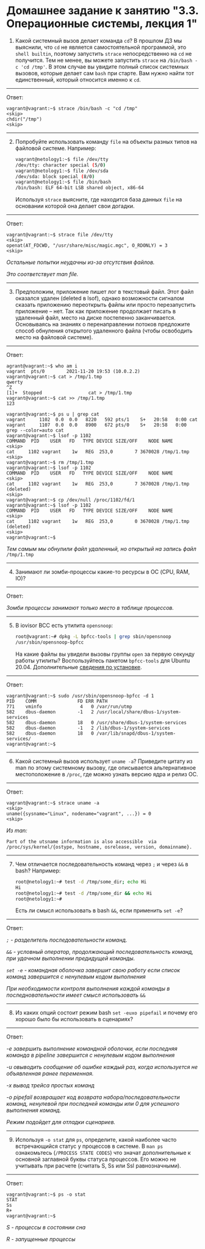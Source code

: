# Домашнее задание к занятию "3.3. Операционные системы, лекция 1"

1. Какой системный вызов делает команда `cd`? В прошлом ДЗ мы выяснили, что `cd` не является самостоятельной  программой, это `shell builtin`, поэтому запустить `strace` непосредственно на `cd` не получится. Тем не менее, вы можете запустить `strace` на `/bin/bash -c 'cd /tmp'`. В этом случае вы увидите полный список системных вызовов, которые делает сам `bash` при старте. Вам нужно найти тот единственный, который относится именно к `cd`.
---

Ответ:

```
vagrant@vagrant:~$ strace /bin/bash -c "cd /tmp"
<skip>
chdir("/tmp")
<skip>
```
---

2. Попробуйте использовать команду `file` на объекты разных типов на файловой системе. Например:
    ```bash
    vagrant@netology1:~$ file /dev/tty
    /dev/tty: character special (5/0)
    vagrant@netology1:~$ file /dev/sda
    /dev/sda: block special (8/0)
    vagrant@netology1:~$ file /bin/bash
    /bin/bash: ELF 64-bit LSB shared object, x86-64
    ```
    Используя `strace` выясните, где находится база данных `file` на основании которой она делает свои догадки.
---

Ответ:

```
vagrant@vagrant:~$ strace file /dev/tty
<skip>
openat(AT_FDCWD, "/usr/share/misc/magic.mgc", O_RDONLY) = 3
<skip>

```

*Остальные попытки неудачны из-за отсутствия файлов.*

*Это соответствует man file.*

---
    
3. Предположим, приложение пишет лог в текстовый файл. Этот файл оказался удален (deleted в lsof), однако возможности сигналом сказать приложению переоткрыть файлы или просто перезапустить приложение – нет. Так как приложение продолжает писать в удаленный файл, место на диске постепенно заканчивается. Основываясь на знаниях о перенаправлении потоков предложите способ обнуления открытого удаленного файла (чтобы освободить место на файловой системе).

---

Ответ:

```
agrant@vagrant:~$ who am i
vagrant  pts/0        2021-11-20 19:53 (10.0.2.2)
vagrant@vagrant:~$ cat > /tmp/1.tmp
qwerty
^Z
[1]+  Stopped                 cat > /tmp/1.tmp
vagrant@vagrant:~$ cat >> /tmp/1.tmp
123
```

```
vagrant@vagrant:~$ ps u | grep cat
vagrant     1102  0.0  0.0   8220   592 pts/1    S+   20:58   0:00 cat
vagrant     1107  0.0  0.0   8900   672 pts/0    S+   20:58   0:00 grep --color=auto cat
vagrant@vagrant:~$ lsof -p 1102
COMMAND  PID    USER   FD   TYPE DEVICE SIZE/OFF    NODE NAME
<skip>
cat     1102 vagrant    1w   REG  253,0        7 3670028 /tmp/1.tmp
<skip>
vagrant@vagrant:~$ rm /tmp/1.tmp
vagrant@vagrant:~$ lsof -p 1102
COMMAND  PID    USER   FD   TYPE DEVICE SIZE/OFF    NODE NAME
<skip>
cat     1102 vagrant    1w   REG  253,0        7 3670028 /tmp/1.tmp (deleted)
<skip>
vagrant@vagrant:~$ cp /dev/null /proc/1102/fd/1
vagrant@vagrant:~$ lsof -p 1102
COMMAND  PID    USER   FD   TYPE DEVICE SIZE/OFF    NODE NAME
<skip>
cat     1102 vagrant    1w   REG  253,0        0 3670028 /tmp/1.tmp (deleted)
<skip>
vagrant@vagrant:~$

```
*Тем самым мы обнулили файл удаленный, но открытый на запись файл*  `/tmp/1.tmp`

---

4. Занимают ли зомби-процессы какие-то ресурсы в ОС (CPU, RAM, IO)?

---
Ответ:

*Зомби процессы занимают только место в таблице процессов.*

---

5. В iovisor BCC есть утилита `opensnoop`:
    ```bash
    root@vagrant:~# dpkg -L bpfcc-tools | grep sbin/opensnoop
    /usr/sbin/opensnoop-bpfcc
    ```
    На какие файлы вы увидели вызовы группы `open` за первую секунду работы утилиты? Воспользуйтесь пакетом `bpfcc-tools` для Ubuntu 20.04. Дополнительные [сведения по установке](https://github.com/iovisor/bcc/blob/master/INSTALL.md).
---

Ответ:

```
vagrant@vagrant:~$ sudo /usr/sbin/opensnoop-bpfcc -d 1
PID    COMM               FD ERR PATH
771    vminfo              4   0 /var/run/utmp
582    dbus-daemon        -1   2 /usr/local/share/dbus-1/system-services
582    dbus-daemon        18   0 /usr/share/dbus-1/system-services
582    dbus-daemon        -1   2 /lib/dbus-1/system-services
582    dbus-daemon        18   0 /var/lib/snapd/dbus-1/system-services/
vagrant@vagrant:~$ 
```

---
6. Какой системный вызов использует `uname -a`? Приведите цитату из man по этому системному вызову, где описывается альтернативное местоположение в `/proc`, где можно узнать версию ядра и релиз ОС.
---

Ответ:

```
vagrant@vagrant:~$ strace uname -a
<skip>
uname({sysname="Linux", nodename="vagrant", ...}) = 0
<skip>
```
*Из man:*

```
Part of the utsname information is also accessible  via  /proc/sys/kernel/{ostype, hostname, osrelease, version, domainname}.

```

---
7. Чем отличается последовательность команд через `;` и через `&&` в bash? Например:
    ```bash
    root@netology1:~# test -d /tmp/some_dir; echo Hi
    Hi
    root@netology1:~# test -d /tmp/some_dir && echo Hi
    root@netology1:~#
    ```
    Есть ли смысл использовать в bash `&&`, если применить `set -e`?
---

Ответ:

*`;` - разделитель последовательности команд.*

*`&&` - условный оператор, продолжающий последовательность команд, при удачном выполнении предидущей команды.*

*`set -e` - командная оболочка завершит свою работу если список команд завершится с ненулевым кодом выполнения*

*При необходимости контроля выполнения каждой команды в последновательности имеет смысл использовать* `&&`


---
8. Из каких опций состоит режим bash `set -euxo pipefail` и почему его хорошо было бы использовать в сценариях?
---

Ответ:

*-e завершить выполнение командной оболочки, если последняя команда в *pipeline* завершится с ненулевым кодом выполнения*

*-u овыводить сообщение об ошибке каждый раз, когда используется не объявленная ранее переменная.*

*-x вывод трейса простых команд*

*-o pipefail возвращает код возврата набора/последовательности команд, ненулевой при последней команды или 0 для успешного выполнения команд.*

*Режим подойдет для отладки сценариев.*

---
9. Используя `-o stat` для `ps`, определите, какой наиболее часто встречающийся статус у процессов в системе. В `man ps` ознакомьтесь (`/PROCESS STATE CODES`) что значат дополнительные к основной заглавной буквы статуса процессов. Его можно не учитывать при расчете (считать S, Ss или Ssl равнозначными). 
---

Ответ:

```
vagrant@vagrant:~$ ps -o stat
STAT
Ss
R+
vagrant@vagrant:~$ 
```
*S - процессы в состоянии сна*

*R - запущенные процессы*

 
